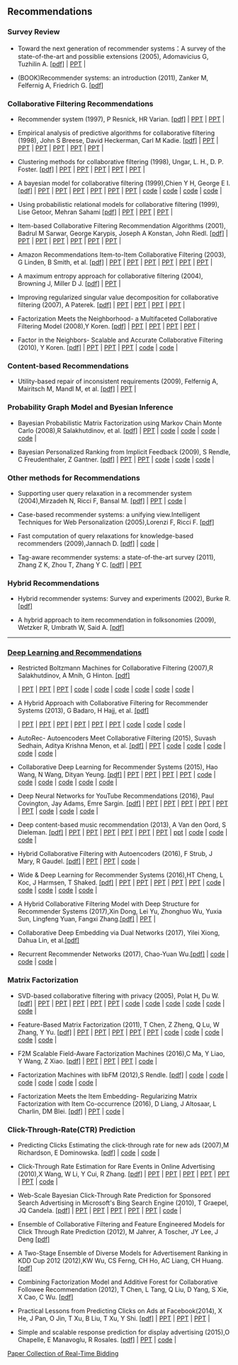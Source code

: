 

## Recommendations
### Survey Review
- Toward the next generation of recommender systems：A survey of the state-of-the-art and possiblie extensions (2005), Adomavicius G, Tuzhilin A.
  [[pdf]](http://people.stern.nyu.edu/atuzhili/pdf/TKDE-Paper-as-Printed.pdf)   | [PPT](https://www.google.co.in/url?sa=t&rct=j&q=&esrc=s&source=web&cd=7&cad=rja&uact=8&ved=0ahUKEwi7z5i_-cjXAhVEahoKHYdFAssQFghUMAY&url=http%3A%2F%2Fwww.csie.ntu.edu.tw%2F~b92081%2Fsenior%2FToward%2520the%2520Next%2520Generation%2520of%2520Recommender%2520Systems.doc&usg=AOvVaw1TlUZTkJ7O_VuL81PRqng0) | 

- (BOOK)Recommender systems: an introduction (2011), Zanker M, Felfernig A, Friedrich G.
  [[pdf]](http://recommenderbook.net/media/szeged.pdf)   
  
### Collaborative Filtering Recommendations

- Recommender system (1997), P Resnick, HR Varian.
  [[pdf]](http://michael.hahsler.net/research/Recommender_SMU2011/EMIS_DSS_2012/Recomm.pdf)   | [PPT](https://medium.com/recombee-blog/recommender-systems-explained-d98e8221f468) | [PPT](https://www.lynda.com/Data-Science-tutorials/What-recommendation-system/563030/600810-4.html) | 

- Empirical analysis of predictive algorithms for collaborative filtering (1998), John S Breese, David Heckerman, Carl M Kadie.
  [[pdf]](http://www.microsoft.com/en-us/research/wp-content/uploads/2016/02/tr-98-12.pdf)   | [PPT](https://www.google.co.in/url?sa=t&rct=j&q=&esrc=s&source=web&cd=3&cad=rja&uact=8&ved=0ahUKEwj0n7qO-sjXAhVJuRoKHTAHAqUQFgg9MAI&url=http%3A%2F%2Fwww.haas.berkeley.edu%2FCourses%2FSpring2000%2FBA269D%2FBreeseHeckermanKadie99.pdf&usg=AOvVaw3DEOok5qyRA0fh5Lseqed8) | [PPT](https://www.google.co.in/url?sa=t&rct=j&q=&esrc=s&source=web&cd=5&cad=rja&uact=8&ved=0ahUKEwj0n7qO-sjXAhVJuRoKHTAHAqUQFghTMAQ&url=https%3A%2F%2Fcourses.cs.washington.edu%2Fcourses%2Fcsep546%2F07sp%2Fslides%2F7.ppt&usg=AOvVaw3fKKaLgPcYFX5YltrRQkg6) | [PPT](https://www.google.co.in/url?sa=t&rct=j&q=&esrc=s&source=web&cd=6&cad=rja&uact=8&ved=0ahUKEwj0n7qO-sjXAhVJuRoKHTAHAqUQFghYMAU&url=http%3A%2F%2Fwww.cs.cmu.edu%2F~tom%2F10601_sp08%2Fslides%2Fcollab-filtering-mar-24.ppt&usg=AOvVaw1DRsbXXAcdARb_Kf-csB8j) | [PPT](https://www.google.co.in/url?sa=t&rct=j&q=&esrc=s&source=web&cd=7&cad=rja&uact=8&ved=0ahUKEwj0n7qO-sjXAhVJuRoKHTAHAqUQFgheMAY&url=http%3A%2F%2Fwww.science.unitn.it%2Fcoopis%2Ftalks%2FThursday%2Fshahabi.ppt&usg=AOvVaw39UDQ-9Jqvtk64aAK_ixbo) | [PPT](https://www.google.co.in/url?sa=t&rct=j&q=&esrc=s&source=web&cd=9&cad=rja&uact=8&ved=0ahUKEwj0n7qO-sjXAhVJuRoKHTAHAqUQFghtMAg&url=http%3A%2F%2Fwww.cs.hku.hk%2F~dbgroup%2Fseminar%2Fmwtam070607.ppt&usg=AOvVaw0r9_OVkzb7KVLyiGlekKNz) | [PPT](https://www.google.co.in/url?sa=t&rct=j&q=&esrc=s&source=web&cd=10&cad=rja&uact=8&ved=0ahUKEwj0n7qO-sjXAhVJuRoKHTAHAqUQFghyMAk&url=http%3A%2F%2Fslideplayer.com%2Fslide%2F4941775%2F&usg=AOvVaw2H5JG2FORzJZ2iXk10X75k) | 
  
  
- Clustering methods for collaborative filtering (1998), Ungar, L. H., D. P. Foster.
  [[pdf]](http://citeseerx.ist.psu.edu/viewdoc/download?doi=10.1.1.44.7783&rep=rep1&type=pdf)   | [PPT](https://www.google.co.in/url?sa=t&rct=j&q=&esrc=s&source=web&cd=2&cad=rja&uact=8&ved=0ahUKEwiF7K61-sjXAhWFtxoKHW_aAlkQFgg0MAE&url=https%3A%2F%2Fwww.slideshare.net%2FPhamCuong%2Fclustering-technique-for-collaborative-filtering-recommendation-and-application-to-venue-recommendation&usg=AOvVaw09eXNbO75U9x9st8skpnej) | [PPT](https://www.google.co.in/url?sa=t&rct=j&q=&esrc=s&source=web&cd=3&cad=rja&uact=8&ved=0ahUKEwiF7K61-sjXAhWFtxoKHW_aAlkQFgg6MAI&url=http%3A%2F%2Fwww.cs.umd.edu%2F~samir%2F498%2FCMSC498K_Hyoungtae_Cho.ppt&usg=AOvVaw1Hrj5Po00lrhEf9rMQa2AO) | [PPT](https://www.google.co.in/url?sa=t&rct=j&q=&esrc=s&source=web&cd=5&cad=rja&uact=8&ved=0ahUKEwiF7K61-sjXAhWFtxoKHW_aAlkQFghJMAQ&url=https%3A%2F%2Fwww.ics.uci.edu%2F~welling%2Fteaching%2FCS77Bwinter12%2Fpresentations%2FSlides_Recommender_Systems_Introduction_Version_Oct_2011%2Fppt%2FChapter%252002%2520-%2520Collaborative%2520recommendation.ppt&usg=AOvVaw0Zzr-oqDPNW0qHKbmPx7rC) | [PPT](https://www.google.co.in/url?sa=t&rct=j&q=&esrc=s&source=web&cd=6&cad=rja&uact=8&ved=0ahUKEwiF7K61-sjXAhWFtxoKHW_aAlkQFghOMAU&url=http%3A%2F%2Fwww.cs.tau.ac.il%2F~fiat%2Fdmsem03%2FItemBasedCollaborativeFilteringRecommendationAlgorithms.ppt&usg=AOvVaw12YNHFyhzMghUmLiT10HMG) | [PPT](https://www.google.co.in/url?sa=t&rct=j&q=&esrc=s&source=web&cd=8&cad=rja&uact=8&ved=0ahUKEwiF7K61-sjXAhWFtxoKHW_aAlkQFghaMAc&url=http%3A%2F%2Fhanj.cs.illinois.edu%2Fbk3%2Fbk3_slides%2F11ClusAdvanced.ppt&usg=AOvVaw2VJj1uw0Gr8jHEcDfMQX1m) | 

- A bayesian model for collaborative filtering (1999),Chien Y H, George E I.
  [[pdf]](http://www-stat.wharton.upenn.edu/~edgeorge/Research_papers/Bcollab.pdf)   | [PPT](https://www.google.co.in/url?sa=t&rct=j&q=&esrc=s&source=web&cd=5&cad=rja&uact=8&ved=0ahUKEwiY3_rX-sjXAhWEcBoKHV9NBaMQFghBMAQ&url=http%3A%2F%2Frakaposhi.eas.asu.edu%2Fcse494%2Fnotes%2Fs04-filtering.ppt&usg=AOvVaw3amsTC7Di8k6EC-V8R5khK) | [PPT]() | [PPT]() | [PPT]() | [PPT]() | [PPT]() | [code]() | [code]() | [code]() | [code]() |

- Using probabilistic relational models for collaborative filtering (1999), Lise Getoor, Mehran Sahami
  [[pdf]](http://citeseerx.ist.psu.edu/viewdoc/download;jsessionid=52BCC5212B0117CBB8BA48A1D8230E30?doi=10.1.1.40.4507&rep=rep1&type=pdf)   | [PPT](https://www.google.co.in/url?sa=t&rct=j&q=&esrc=s&source=web&cd=8&cad=rja&uact=8&ved=0ahUKEwiY3_rX-sjXAhWEcBoKHV9NBaMQFghXMAc&url=http%3A%2F%2Fwww.wanghao.in%2Fpaper%2FKDD15_CDL.pdf&usg=AOvVaw0BqayahBPQOvVOx2XKXmhO) | [PPT](https://www.google.co.in/url?sa=t&rct=j&q=&esrc=s&source=web&cd=9&cad=rja&uact=8&ved=0ahUKEwiY3_rX-sjXAhWEcBoKHV9NBaMQFghgMAg&url=http%3A%2F%2Fece.duke.edu%2F~lcarin%2FMingyuan4.9.2010.ppt&usg=AOvVaw0R5gNKupvJ8y_31VbCt4WN) | [PPT](https://www.google.co.in/url?sa=t&rct=j&q=&esrc=s&source=web&cd=10&cad=rja&uact=8&ved=0ahUKEwiY3_rX-sjXAhWEcBoKHV9NBaMQFghnMAk&url=https%3A%2F%2Fwww.cs.cmu.edu%2F~wcohen%2Fcollab-filtering-tutorial.ppt&usg=AOvVaw39F9c8UYJprVKOjEOiGOUl) | 

- Item-based Collaborative Filtering Recommendation Algorithms (2001), Badrul M Sarwar, George Karypis, Joseph A Konstan, John Riedl.
  [[pdf]](http://www10.org/cdrom/papers/pdf/p519.pdf)   | [PPT](https://www.google.co.in/url?sa=t&rct=j&q=&esrc=s&source=web&cd=2&cad=rja&uact=8&ved=0ahUKEwjB-I_--sjXAhUDlxoKHX7_DUcQFggwMAE&url=https%3A%2F%2Fwww.cise.ufl.edu%2Fresearch%2FOptimaNetSci%2Fslides%2FYu-Song_03_23_11.ppt&usg=AOvVaw0jKNGNJNw5cObSbM2Va7Wz) | [PPT](https://www.google.co.in/url?sa=t&rct=j&q=&esrc=s&source=web&cd=3&cad=rja&uact=8&ved=0ahUKEwjB-I_--sjXAhUDlxoKHX7_DUcQFgg2MAI&url=http%3A%2F%2Fslideplayer.com%2Fslide%2F10780659%2F&usg=AOvVaw3OxD0M_4I6IWI2axr4tM7D) | [PPT](https://www.google.co.in/url?sa=t&rct=j&q=&esrc=s&source=web&cd=4&cad=rja&uact=8&ved=0ahUKEwjB-I_--sjXAhUDlxoKHX7_DUcQFgg7MAM&url=http%3A%2F%2Fwww.pitt.edu%2F~peterb%2F3954-061%2FCollaborativeFiltering.ppt&usg=AOvVaw0OOhjHmiHxqOwkbwW0o7On) | [PPT](https://www.google.co.in/url?sa=t&rct=j&q=&esrc=s&source=web&cd=5&cad=rja&uact=8&ved=0ahUKEwjB-I_--sjXAhUDlxoKHX7_DUcQFghBMAQ&url=http%3A%2F%2Fwww.cs.umd.edu%2F~samir%2F498%2FCMSC498K_Hyoungtae_Cho.ppt&usg=AOvVaw1Hrj5Po00lrhEf9rMQa2AO) | [PPT](https://www.google.co.in/url?sa=t&rct=j&q=&esrc=s&source=web&cd=6&cad=rja&uact=8&ved=0ahUKEwjB-I_--sjXAhUDlxoKHX7_DUcQFghHMAU&url=https%3A%2F%2Fwww.slideshare.net%2Fnextlib%2Fitem-based-collaborative-filtering-recommendation-algorithms&usg=AOvVaw1XO2v99xaXU-tAO0LNpVqM) | [PPT](https://www.google.co.in/url?sa=t&rct=j&q=&esrc=s&source=web&cd=9&cad=rja&uact=8&ved=0ahUKEwjB-I_--sjXAhUDlxoKHX7_DUcQFghYMAg&url=https%3A%2F%2Fwww.cs.cmu.edu%2F~wcohen%2Fcollab-filtering-tutorial.ppt&usg=AOvVaw39F9c8UYJprVKOjEOiGOUl) | 

- Amazon Recommendations Item-to-Item Collaborative Filtering (2003), G Linden, B Smith, et al.
  [[pdf]](http://www.cs.umd.edu/~samir/498/Amazon-Recommendations.pdf)   | [PPT](https://www.google.co.in/url?sa=t&rct=j&q=&esrc=s&source=web&cd=1&cad=rja&uact=8&ved=0ahUKEwiM3uei-8jXAhUMWhoKHVCRBVEQFgglMAA&url=https%3A%2F%2Fwww.cs.umd.edu%2F~samir%2F498%2FAmazon-Recommendations.pdf&usg=AOvVaw3m__k3kFLi6IgI98TtrXHB) | [PPT](https://www.google.co.in/url?sa=t&rct=j&q=&esrc=s&source=web&cd=2&cad=rja&uact=8&ved=0ahUKEwiM3uei-8jXAhUMWhoKHVCRBVEQFgguMAE&url=https%3A%2F%2Fwww.slideshare.net%2Fimrchen%2Famazon-itemtoitem-recommendations-presentation&usg=AOvVaw1Yg0Tmd25MwABQ3_iA_M2h) | [PPT](https://www.google.co.in/url?sa=t&rct=j&q=&esrc=s&source=web&cd=4&cad=rja&uact=8&ved=0ahUKEwiM3uei-8jXAhUMWhoKHVCRBVEQFgg6MAM&url=https%3A%2F%2Fweb.cs.wpi.edu%2F~cs548%2Fs15%2FShowcase%2FCS548S15_Showcase_Web_Mining.ppt&usg=AOvVaw3HHBlFYbP9cFHqibzoNhPl) | [PPT](https://www.google.co.in/url?sa=t&rct=j&q=&esrc=s&source=web&cd=5&cad=rja&uact=8&ved=0ahUKEwiM3uei-8jXAhUMWhoKHVCRBVEQFgg_MAQ&url=http%3A%2F%2Fwww.dcs.bbk.ac.uk%2F~mark%2Fdownload%2Flec7_collaborative_filtering.ppt&usg=AOvVaw2Rz7Vbkyyk4UWpwvZ-1JFi) | [PPT](https://www.google.co.in/url?sa=t&rct=j&q=&esrc=s&source=web&cd=8&cad=rja&uact=8&ved=0ahUKEwiM3uei-8jXAhUMWhoKHVCRBVEQFghRMAc&url=https%3A%2F%2Fwww.ics.uci.edu%2F~welling%2Fteaching%2FCS77Bwinter12%2Fpresentations%2Fcourse_Ricci%2F13-Item-to-Item-Matrix-CF.pdf&usg=AOvVaw0ddREnO7TxO4icViK0Iijd) | [PPT](https://www.google.co.in/url?sa=t&rct=j&q=&esrc=s&source=web&cd=10&cad=rja&uact=8&ved=0ahUKEwiM3uei-8jXAhUMWhoKHVCRBVEQFgheMAk&url=http%3A%2F%2Finfolab.stanford.edu%2F~ullman%2Fmmds%2Fch9.pdf&usg=AOvVaw1mHhOKehTffby-_BRMvvrY) | 

- A maximum entropy approach for collaborative filtering (2004), Browning J, Miller D J.
  [[pdf]](http://www.yaroslavvb.com/papers/browning-maximum.pdf)   | [PPT](https://www.google.co.in/url?sa=t&rct=j&q=&esrc=s&source=web&cd=9&cad=rja&uact=8&ved=0ahUKEwjZ19DD-8jXAhXEMhoKHQQxBDUQFghlMAg&url=https%3A%2F%2Fweb.stanford.edu%2Fclass%2Fcs276b%2Fhandouts%2Flecture4.ppt&usg=AOvVaw2tVo235dA_SiReXohDDMNH) | 

- Improving regularized singular value decomposition for collaborative filtering (2007), A Paterek.
  [[pdf]](http://www.mimuw.edu.pl/~paterek/ap_kdd.pdf)   | [PPT](https://www.google.co.in/url?sa=t&rct=j&q=&esrc=s&source=web&cd=4&cad=rja&uact=8&ved=0ahUKEwjqmvnd-8jXAhVGvRoKHQHmAMAQFghGMAM&url=http%3A%2F%2Fslideplayer.com%2Fslide%2F2452377%2F&usg=AOvVaw0jwDaJsKGZNZI0XtfgNxYG) | [PPT](https://www.google.co.in/url?sa=t&rct=j&q=&esrc=s&source=web&cd=6&cad=rja&uact=8&ved=0ahUKEwjqmvnd-8jXAhVGvRoKHQHmAMAQFghSMAU&url=http%3A%2F%2Fdap.vsb.cz%2Fwsc17conf%2FMedia%2FDefault%2FPage%2Fpresentation_50.pdf&usg=AOvVaw0PIFEbY39LhLUPjD1nNNgJ) | [PPT](https://www.google.co.in/url?sa=t&rct=j&q=&esrc=s&source=web&cd=7&cad=rja&uact=8&ved=0ahUKEwjqmvnd-8jXAhVGvRoKHQHmAMAQFghaMAY&url=https%3A%2F%2Fwww.slideshare.net%2Firecsys%2Fmatrix-factorization-in-recommender-systems&usg=AOvVaw1jQ7DMS8rtZxgDfpMi9_y4) | [PPT](https://www.google.co.in/url?sa=t&rct=j&q=&esrc=s&source=web&cd=9&cad=rja&uact=8&ved=0ahUKEwjqmvnd-8jXAhVGvRoKHQHmAMAQFghpMAg&url=https%3A%2F%2Fwww.ics.uci.edu%2F~welling%2Fteaching%2FCS77Bwinter12%2Fpresentations%2Fcourse_Ricci%2F13-Item-to-Item-Matrix-CF.pdf&usg=AOvVaw0ddREnO7TxO4icViK0Iijd) | 

- Factorization Meets the Neighborhood- a Multifaceted Collaborative Filtering Model (2008),Y Koren.
  [[pdf]](http://www.academia.edu/download/35945687/Factorization_meets_the_neighborhood_a_multifaceted_collaborative_filtering_model.pdf)   | [PPT](https://www.google.co.in/url?sa=t&rct=j&q=&esrc=s&source=web&cd=1&cad=rja&uact=8&ved=0ahUKEwjP8e79-8jXAhWCzRoKHQ8fDhEQFggqMAA&url=http%3A%2F%2Fcs.rochester.edu%2Ftwiki%2Fpub%2FMain%2FHarpSeminar%2FFactorization_Meets_the_Neighborhood-_a_Multifaceted_Collaborative_Filtering_Model.pdf&usg=AOvVaw3Z4ggzZI7Rxdx70V3OkLxZ) | [PPT](https://www.google.co.in/url?sa=t&rct=j&q=&esrc=s&source=web&cd=5&cad=rja&uact=8&ved=0ahUKEwjP8e79-8jXAhWCzRoKHQ8fDhEQFghOMAQ&url=http%3A%2F%2Fwww.ece.iisc.ernet.in%2F~rajeshs%2FE0259%2F08_recommendation_systems_lec2.pdf&usg=AOvVaw2eCuXqj4PGwOSQgCK0U4S8) | [PPT](https://www.google.co.in/url?sa=t&rct=j&q=&esrc=s&source=web&cd=6&cad=rja&uact=8&ved=0ahUKEwjP8e79-8jXAhWCzRoKHQ8fDhEQFghUMAU&url=https%3A%2F%2Fwww.ics.uci.edu%2F~welling%2Fteaching%2FCS77Bwinter12%2Fpresentations%2FSlides_Recommender_Systems_Introduction_Version_Oct_2011%2Fppt%2FChapter%252002%2520-%2520Collaborative%2520recommendation.ppt&usg=AOvVaw0Zzr-oqDPNW0qHKbmPx7rC) | [PPT](https://www.google.co.in/url?sa=t&rct=j&q=&esrc=s&source=web&cd=9&cad=rja&uact=8&ved=0ahUKEwjP8e79-8jXAhWCzRoKHQ8fDhEQFghqMAg&url=http%3A%2F%2Fdparra.sitios.ing.uc.cl%2Fclasses%2Frecsys-2015-2%2Fstudent_ppts%2FCRojas_SVDpp-PMF.pdf&usg=AOvVaw0TEE9hA5jOemQJ6v45naW-) | 

- Factor in the Neighbors- Scalable and Accurate Collaborative Filtering (2010), Y Koren.
  [[pdf]](http://citeseerx.ist.psu.edu/viewdoc/download?doi=10.1.1.476.4158&rep=rep1&type=pdf)   | [PPT](https://www.google.co.in/url?sa=t&rct=j&q=&esrc=s&source=web&cd=5&cad=rja&uact=8&ved=0ahUKEwiP14va_MjXAhWD2xoKHfmWCUoQFghRMAQ&url=http%3A%2F%2Fcs.rochester.edu%2Ftwiki%2Fpub%2FMain%2FHarpSeminar%2FFactorization_Meets_the_Neighborhood-_a_Multifaceted_Collaborative_Filtering_Model.pdf&usg=AOvVaw3Z4ggzZI7Rxdx70V3OkLxZ) | [PPT](https://www.google.co.in/url?sa=t&rct=j&q=&esrc=s&source=web&cd=7&cad=rja&uact=8&ved=0ahUKEwiP14va_MjXAhWD2xoKHfmWCUoQFghfMAY&url=http%3A%2F%2Fi.cs.hku.hk%2F~dbgroup%2Fwebsite%2Fdb_seminar_materials%2F11.ppt&usg=AOvVaw32dBSBey8XV4XdAtv-d686) | [PPT](https://www.google.co.in/url?sa=t&rct=j&q=&esrc=s&source=web&cd=8&cad=rja&uact=8&ved=0ahUKEwiP14va_MjXAhWD2xoKHfmWCUoQFghkMAc&url=http%3A%2F%2Fwww.ics.uci.edu%2F~newman%2Fcourses%2Fcs277%2Fslides%2Fnetflix_overview.ppt&usg=AOvVaw3RK06lscOySKdgKT0NeT-x) | [code](https://github.com/NicolasHug/Surprise/blob/master/doc/source/refs.bib) | [code](https://github.com/david-cortes/fneighcf) |


### Content-based Recommendations
- Utility-based repair of inconsistent requirements (2009), Felfernig A, Mairitsch M, Mandl M, et al.
  [[pdf]](http://link.springer.com/content/pdf/10.1007/978-3-642-02568-6_17.pdf)   | [PPT](https://www.google.co.in/url?sa=t&rct=j&q=&esrc=s&source=web&cd=7&cad=rja&uact=8&ved=0ahUKEwiEnqWb_cjXAhXF0RoKHRGFBMcQFghRMAY&url=https%3A%2F%2Fwww.ijcai.org%2FProceedings%2F16%2FPapers%2F140.pdf&usg=AOvVaw3t7PmzFL47dVUshUmUjbqr) | 

### Probability Graph Model and Byesian Inference
- Bayesian Probabilistic Matrix Factorization using Markov Chain Monte Carlo (2008),R Salakhutdinov, et al.
  [[pdf]](http://www.cs.utoronto.ca/~amnih/papers/bpmf.pdf)   | [PPT](https://www.google.co.in/url?sa=t&rct=j&q=&esrc=s&source=web&cd=10&cad=rja&uact=8&ved=0ahUKEwjvzo64_cjXAhVDSRoKHWWOAbcQFghnMAk&url=http%3A%2F%2Fpages.cs.wisc.edu%2F~beechung%2Ficml11-tutorial%2FBin.ICML-RecommenderProblems-Offline.ppt&usg=AOvVaw18UUWggJRLC_JeKjD8FpAv) |  [code](https://github.com/jrkerse/PMF) | [code](https://github.com/chyikwei/recommend) | [code](https://github.com/wolfbrother/Bayesian-Probabilistic-Matrix-Factorization) | [code](https://github.com/ExaScience/bpmf) |

- Bayesian Personalized Ranking from Implicit Feedback (2009), S Rendle, C Freudenthaler, Z Gantner.
  [[pdf]](https://arxiv.org/ftp/arxiv/papers/1205/1205.2618.pdf)   | [PPT](https://github.com/gamboviol/bpr) | [PPT](https://github.com/hainguyen-telenor/Learning-to-rank-from-implicit-feedback) |  [code](https://github.com/lyst/lightfm/tree/master/examples/movielens) | [code](https://github.com/maciejkula/triplet_recommendations_keras) | [code](https://github.com/valerystrizh/bpr) |



### Other methods for Recommendations
- Supporting user query relaxation in a recommender system (2004),Mirzadeh N, Ricci F, Bansal M.
  [[pdf]](https://www.researchgate.net/profile/Francesco_Ricci5/publication/221017551_Supporting_User_Query_Relaxation_in_a_Recommender_System/links/0deec524dcde30df0d000000.pdf)   | [PPT](https://www.google.co.in/url?sa=t&rct=j&q=&esrc=s&source=web&cd=9&cad=rja&uact=8&ved=0ahUKEwjxj4y0_sjXAhWDnBoKHQilBqQQFghYMAg&url=https%3A%2F%2Fwww.slideshare.net%2Firecsys%2Ftutorial-context-in-recommender-systems&usg=AOvVaw18vRwFey44k0CHnMSc83kB) | [code](https://github.com/lyst/lightfm) |

- Case-based recommender systems: a unifying view.Intelligent Techniques for Web Personalization (2005),Lorenzi F, Ricci F. 
  [[pdf]](www.inf.unibz.it/~ricci//papers/LorenziRicciCameraReady.pdf)   

- Fast computation of query relaxations for knowledge-based recommenders (2009),Jannach D.
  [[pdf]](http://ls13-www.cs.tu-dortmund.de/homepage/publications/jannach/Journal_AICOM09.pdf)    | [code](https://github.com/shmsw25/amazon-recommender-system) |

- Tag-aware recommender systems: a state-of-the-art survey (2011), Zhang Z K, Zhou T, Zhang Y C. 
  [[pdf]](http://arxiv.org/pdf/1202.5820.pdf)   | [PPT](https://github.com/cheungdaven/cheungdaven.github.io/blob/master/_posts/2017-7-28-Summary-of%20Recommender%20System%20Surveys%20in%20recent%20years.md) 


### Hybrid Recommendations
- Hybrid recommender systems: Survey and experiments (2002), Burke R.
  [[pdf]](https://www.researchgate.net/profile/Robin_Burke/publication/263377228_Hybrid_Recommender_Systems_Survey_and_Experiments/links/5464ddc20cf2f5eb17ff3149.pdf)   

- A hybrid approach to item recommendation in folksonomies (2009), Wetzker R, Umbrath W, Said A.
  [[pdf]](http://www.dai-labor.de/fileadmin/Files/Publikationen/Buchdatei/wetzker_folksonomyrecommendation_esair2009_final.pdf)   

-----------

### [Deep Learning and Recommendations](https://github.com/robi56/Deep-Learning-for-Recommendation-Systems)


- Restricted Boltzmann Machines for Collaborative Filtering (2007),R Salakhutdinov, A Mnih, G Hinton.
  [[pdf]](http://machinelearning.wustl.edu/mlpapers/paper_files/icml2007_SalakhutdinovMH07.pdf) 
  
  | [PPT](http://www.igi.tugraz.at/lehre/SeminarA/WS07/toescher_A_2007.pdf) | [PPT](http://web.engr.illinois.edu/~swoh/courses/IE598/handout/rbm.pdf) | [PPT](https://github.com/gopala-kr/summary/blob/master/summaries/Week-6/RBM%26DBN_V1.ppt) |  [code](https://github.com/echen/restricted-boltzmann-machines) | [code](https://github.com/erwtokritos/collaborativefiltering-rbm) | [code](https://github.com/felipecruz/CFRBM) | [code](https://github.com/pinkeshbadjatiya/movie-recommendation-using-RBM) | [code](https://github.com/topics/restricted-boltzmann-machine) | [code](https://github.com/meownoid/tensorfow-rbm) |

- A Hybrid Approach with Collaborative Filtering for Recommender Systems (2013), G Badaro, H Hajj, et al.
  [[pdf]](http://staff.aub.edu.lb/~we07/Publications/A%20Hybrid%20Approach%20with%20Collaborative%20Filtering%20for%20Recommender%20Systems.pdf)

  | [PPT](https://www.google.co.in/url?sa=t&rct=j&q=&esrc=s&source=web&cd=2&cad=rja&uact=8&ved=0ahUKEwj1tbSez8jXAhWKyRoKHUewBnUQFggwMAE&url=http%3A%2F%2Fwww.pitt.edu%2F~peterb%2F3954-061%2FCollaborativeFiltering.ppt&usg=AOvVaw0OOhjHmiHxqOwkbwW0o7On) | [PPT](https://www.google.co.in/url?sa=t&rct=j&q=&esrc=s&source=web&cd=3&cad=rja&uact=8&ved=0ahUKEwj1tbSez8jXAhWKyRoKHUewBnUQFgg2MAI&url=http%3A%2F%2Fwww.pitt.edu%2F~peterb%2F3954-061%2Fhybrid%2520summary.doc&usg=AOvVaw2yEjhqBBrlW_6Uj1ARDZeR) | [PPT](https://www.google.co.in/url?sa=t&rct=j&q=&esrc=s&source=web&cd=4&cad=rja&uact=8&ved=0ahUKEwj1tbSez8jXAhWKyRoKHUewBnUQFgg-MAM&url=http%3A%2F%2Fids.snu.ac.kr%2Fw%2Fimages%2F5%2F5b%2FTD23.ppt&usg=AOvVaw2p8nJeEzAuQdVjuwPaIWZg) | [PPT](https://www.google.co.in/url?sa=t&rct=j&q=&esrc=s&source=web&cd=5&cad=rja&uact=8&ved=0ahUKEwj1tbSez8jXAhWKyRoKHUewBnUQFghEMAQ&url=https%3A%2F%2Fwww.cs.utexas.edu%2F~mooney%2Fir-course%2Fslides%2FRecommenders.ppt&usg=AOvVaw1r-M4nHJ0qK2Zki1ldbdLh) | [PPT](https://www.google.co.in/url?sa=t&rct=j&q=&esrc=s&source=web&cd=7&cad=rja&uact=8&ved=0ahUKEwj1tbSez8jXAhWKyRoKHUewBnUQFghUMAY&url=http%3A%2F%2Fceur-ws.org%2FVol-1673%2Fpaper1.pdf&usg=AOvVaw1IqYvK3H7CjnNXSZWffC9Y) | [PPT](https://www.google.co.in/url?sa=t&rct=j&q=&esrc=s&source=web&cd=10&cad=rja&uact=8&ved=0ahUKEwj1tbSez8jXAhWKyRoKHUewBnUQFghpMAk&url=http%3A%2F%2Fdecsai.ugr.es%2F~lci%2Fjournal-papers-pdf%2Fijar10-hybrid.pdf&usg=AOvVaw38D1DllYWxETnpW-1TOtOz) | [code](https://github.com/ayush-jain/hotel_recommender_system) | [code](https://github.com/CSKrishna/Recommender-Systems-for-Implicit-Feedback-datasets) | [code](https://github.com/topics/collaborative-filtering?o=asc&s=stars) | 
  
- AutoRec- Autoencoders Meet Collaborative Filtering (2015), Suvash Sedhain, Aditya Krishna Menon, et al.
  [[pdf]](http://users.cecs.anu.edu.au/~u5098633/papers/www15.pdf)
    | [PPT](https://www.google.co.in/url?sa=t&rct=j&q=&esrc=s&source=web&cd=6&cad=rja&uact=8&ved=0ahUKEwjR28rUz8jXAhXDlxoKHZACCLEQFghPMAU&url=https%3A%2F%2Ftr.scribd.com%2Fdocument%2F356136361%2FDeep-Neural-Networks-Papers-For-Youtube-pdf&usg=AOvVaw2tfL7S1acLhlFwG1DcZF89) | [code](https://github.com/HeXie-Tufts/Movie-Rating-Prediction-Autoencoder) | [code](https://github.com/lcetinsoy/collaborative-filtering) | [code](https://github.com/gtshs2/Autorec) | [code](https://github.com/fstrub95/Autoencoders_cf) | [code](https://github.com/mesuvash/NNRec) |

- Collaborative Deep Learning for Recommender Systems (2015), Hao Wang, N Wang, Dityan Yeung.
  [[pdf]](http://www.wanghao.in/mis/CDL.pdf)
    | [PPT](https://www.google.co.in/url?sa=t&rct=j&q=&esrc=s&source=web&cd=6&cad=rja&uact=8&ved=0ahUKEwjr_fXC0MjXAhXQyRoKHcsmBJwQFghWMAU&url=http%3A%2F%2Fbigdata.sdu.edu.cn%2Ffiles%2F2016-05-26-2.ppt&usg=AOvVaw1xvPE3AZSjjsxi7o81LmHA) | [PPT](https://www.google.co.in/url?sa=t&rct=j&q=&esrc=s&source=web&cd=7&cad=rja&uact=8&ved=0ahUKEwjr_fXC0MjXAhXQyRoKHcsmBJwQFghcMAY&url=http%3A%2F%2Fwww.cse.ust.hk%2F~hwangaz%2F&usg=AOvVaw1ZSC8woy9EOvN0zPPPMt1H) | [PPT](https://www.google.co.in/url?sa=t&rct=j&q=&esrc=s&source=web&cd=9&cad=rja&uact=8&ved=0ahUKEwjr_fXC0MjXAhXQyRoKHcsmBJwQFghnMAg&url=https%3A%2F%2Fmldublin.github.io%2Fassets%2Fslides%2Fmeetup_13%2Fdl4recsys_libreai.pdf&usg=AOvVaw1Wm4YZsO0QyifE0K7tzrWp) | [PPT](https://www.google.co.in/url?sa=t&rct=j&q=&esrc=s&source=web&cd=10&cad=rja&uact=8&ved=0ahUKEwjr_fXC0MjXAhXQyRoKHcsmBJwQFghtMAk&url=http%3A%2F%2Fwww.ijcaonline.org%2Farchives%2Fvolume162%2Fnumber10%2Fbetru-2017-ijca-913361.pdf&usg=AOvVaw1Nbi9TeB4TVckPYMfAbTrt) | [code](https://github.com/topics/collaborative-filtering) | [code](https://github.com/akash13singh/mxnet-for-cdl) | [code](https://github.com/js05212/CDL) | [code](https://github.com/MehdiAB161/Neural-Networks-for-Collaborative-Filtering) | [code](https://github.com/lca4/collaborative-rnn) | [code](https://github.com/topics/recommender-system) |

- Deep Neural Networks for YouTube Recommendations (2016), Paul Covington, Jay Adams, Emre Sargin.
  [[pdf]](https://www.researchgate.net/publication/307573656_Deep_Neural_Networks_for_YouTube_Recommendations)
    | [PPT](https://www.google.co.in/url?sa=t&rct=j&q=&esrc=s&source=web&cd=4&cad=rja&uact=8&ved=0ahUKEwi5tbnd0MjXAhVBtxoKHbj9BZ4QFgg2MAM&url=http%3A%2F%2Fhome.iitk.ac.in%2F~rohithm%2Fcs300%2F4B%2F4B.pdf&usg=AOvVaw2VXJLanWAnB9bpVJ-mYOGl) | [PPT](https://www.google.co.in/url?sa=t&rct=j&q=&esrc=s&source=web&cd=5&cad=rja&uact=8&ved=0ahUKEwi5tbnd0MjXAhVBtxoKHbj9BZ4QFgg-MAQ&url=http%3A%2F%2Fcseweb.ucsd.edu%2Fclasses%2Ffa17%2Fcse291-b%2Freading%2Fp191-covington.pdf&usg=AOvVaw3d-sKFyLlwn7xhjnrH9Rr9) | [PPT](https://www.google.co.in/url?sa=t&rct=j&q=&esrc=s&source=web&cd=6&cad=rja&uact=8&ved=0ahUKEwi5tbnd0MjXAhVBtxoKHbj9BZ4QFghGMAU&url=https%3A%2F%2Fwww.slideshare.net%2Flekaha%2Fdeep-neural-network-for-youtube-recommendations&usg=AOvVaw0v2Ka4qk-_WdNNBobzDcH8) | [PPT](https://www.google.co.in/url?sa=t&rct=j&q=&esrc=s&source=web&cd=7&cad=rja&uact=8&ved=0ahUKEwi5tbnd0MjXAhVBtxoKHbj9BZ4QFghMMAY&url=https%3A%2F%2Fblog.acolyer.org%2F2016%2F09%2F19%2Fdeep-neural-networks-for-youtube-recommendations%2F&usg=AOvVaw0MdNHLgalwqRRKwDnvUDTr) | [PPT](https://www.google.co.in/url?sa=t&rct=j&q=&esrc=s&source=web&cd=8&cad=rja&uact=8&ved=0ahUKEwi5tbnd0MjXAhVBtxoKHbj9BZ4QFghSMAc&url=http%3A%2F%2Fdparra.sitios.ing.uc.cl%2Fclasses%2Frecsys-2016-2%2Fstudents%2FDNNyoutube_FdelRio.pdf&usg=AOvVaw2l8Hwephqu4fgkzGUD0Xdq) | [PPT](https://www.google.co.in/url?sa=t&rct=j&q=&esrc=s&source=web&cd=9&cad=rja&uact=8&ved=0ahUKEwi5tbnd0MjXAhVBtxoKHbj9BZ4QFghaMAg&url=https%3A%2F%2Fwww.scribd.com%2Fdocument%2F323343771%2FDeep-Neural-Networks-for-YouTube-Recommendations&usg=AOvVaw3tk185_dAiLOWtRpenPFU7) | [code](https://github.com/ogerhsou/Youtube-Recommendation-Tensorflow) | [code](https://github.com/robi56/Deep-Learning-for-Recommendation-Systems) | [code](https://github.com/ogerhsou/Youtube-Recommendation-Tensorflow/blob/master/README.md) | 

- Deep content-based music recommendation (2013), A Van den Oord, S Dieleman.
  [[pdf]](http://papers.nips.cc/paper/5004-deep-content-based-music-recommendation.pdf)
    | [PPT](https://www.google.co.in/url?sa=t&rct=j&q=&esrc=s&source=web&cd=10&cad=rja&uact=8&ved=0ahUKEwiwj8yc0cjXAhWQzRoKHTk0CfUQFghdMAk&url=http%3A%2F%2Fai2-s2-pdfs.s3.amazonaws.com%2F7145%2F44b7cf35a3b8bdc12fb1967624a38f257a42.pdf&usg=AOvVaw3Y1tIdOIzz91-Bzfyh34vN) | [PPT](http://benanne.github.io/2014/08/05/spotify-cnns.html) | [PPT](https://www.slideshare.net/RussiaAI/deep-learning-for-audiobased-music-recommendation) | [PPT](https://www.google.co.in/url?sa=t&rct=j&q=&esrc=s&source=web&cd=2&cad=rja&uact=8&ved=0ahUKEwjMuqbK0cjXAhXJrxoKHRxtAoYQFggzMAE&url=http%3A%2F%2Fai2-s2-pdfs.s3.amazonaws.com%2F7145%2F44b7cf35a3b8bdc12fb1967624a38f257a42.pdf&usg=AOvVaw3Y1tIdOIzz91-Bzfyh34vN) | [PPT](https://www.google.co.in/url?sa=t&rct=j&q=&esrc=s&source=web&cd=5&cad=rja&uact=8&ved=0ahUKEwjMuqbK0cjXAhXJrxoKHRxtAoYQFghPMAQ&url=https%3A%2F%2Fmarl.smusic.nyu.edu%2Fnieto%2Fpublications%2F20161204-UPFSeminar.pdf&usg=AOvVaw3lq6bXyLDMPysh9GL-aus4) | [PPT](https://www.google.co.in/url?sa=t&rct=j&q=&esrc=s&source=web&cd=6&cad=rja&uact=8&ved=0ahUKEwjMuqbK0cjXAhXJrxoKHRxtAoYQFghVMAU&url=http%3A%2F%2Fslideplayer.com%2Fslide%2F10780658%2F&usg=AOvVaw0KxK_exZy4_h3BG66wuqFc) | [ppt](https://www.google.co.in/url?sa=t&rct=j&q=&esrc=s&source=web&cd=8&cad=rja&uact=8&ved=0ahUKEwjMuqbK0cjXAhXJrxoKHRxtAoYQFghjMAc&url=http%3A%2F%2Fwww.cs.tau.ac.il%2F~lenadank%2Fold%2FDeep%2520content-based%2520music%2520recommendation.pptx&usg=AOvVaw0ZdAHraE855Riu5X284ZKV) | [code](https://github.com/ybayle/awesome-deep-learning-music) | [code](https://github.com/topics/music-recommendation) | [code](https://github.com/mlachmish/MusicGenreClassification) |

- Hybrid Collaborative Filtering with Autoencoders (2016), F Strub, J Mary, R Gaudel.
  [[pdf]](https://arxiv.org/pdf/1603.00806)
  | [PPT](https://www.google.co.in/url?sa=t&rct=j&q=&esrc=s&source=web&cd=10&cad=rja&uact=8&ved=0ahUKEwjTr-jl0cjXAhWJXRoKHVFqA6AQFghnMAk&url=http%3A%2F%2Fsm-node01.test.do.adapt.dk%2Fa_hybrid_collaborative_filtering_recommender_system_using.pdf&usg=AOvVaw1oTNp_7vb3_qzIMS6JdwNy) | [PPT](https://www.google.co.in/url?sa=t&rct=j&q=&esrc=s&source=web&cd=8&cad=rja&uact=8&ved=0ahUKEwjTr-jl0cjXAhWJXRoKHVFqA6AQFghWMAc&url=http%3A%2F%2Fwww.wanghao.in%2Fmis%2FCDL.pdf&usg=AOvVaw1wcW5r5Bk65A1plbXGFg6l) |  [code](https://github.com/topics/collaborative-filtering?l=python&o=desc&s=) |
  
- Wide & Deep Learning for Recommender Systems (2016),HT Cheng, L Koc, J Harmsen, T Shaked.
  [[pdf]](https://arxiv.org/pdf/1606.07792)
    | [PPT](https://www.google.co.in/url?sa=t&rct=j&q=&esrc=s&source=web&cd=2&cad=rja&uact=8&ved=0ahUKEwjc8aC-0sjXAhWB1hoKHXBaDqwQFgg0MAE&url=https%3A%2F%2Fmldublin.github.io%2Fassets%2Fslides%2Fmeetup_13%2Fdl4recsys_libreai.pdf&usg=AOvVaw1Wm4YZsO0QyifE0K7tzrWp) | [PPT](https://www.google.co.in/url?sa=t&rct=j&q=&esrc=s&source=web&cd=4&cad=rja&uact=8&ved=0ahUKEwjc8aC-0sjXAhWB1hoKHXBaDqwQFghCMAM&url=http%3A%2F%2Fdl.acm.org%2Fcitation.cfm%3Fid%3D2988454&usg=AOvVaw37-2fN9WuDvqhMxR7pM1hL) | [PPT](https://www.google.co.in/url?sa=t&rct=j&q=&esrc=s&source=web&cd=5&cad=rja&uact=8&ved=0ahUKEwjc8aC-0sjXAhWB1hoKHXBaDqwQFghNMAQ&url=https%3A%2F%2Fwww.slideshare.net%2Fkerveros99%2Fdeep-learning-for-recommender-systems-recsys2017-tutorial&usg=AOvVaw3Wbco5v_TV0GnY1YtD6jNf) | [PPT](https://www.google.co.in/url?sa=t&rct=j&q=&esrc=s&source=web&cd=6&cad=rja&uact=8&ved=0ahUKEwjc8aC-0sjXAhWB1hoKHXBaDqwQFghTMAU&url=https%3A%2F%2Fwww.slideshare.net%2FBenjaminLe4%2Fdeep-learning-for-personalized-search-and-recommender-systems&usg=AOvVaw3rTxqB2WGbAhTGhyeNFbpd) | [PPT](https://www.google.co.in/url?sa=t&rct=j&q=&esrc=s&source=web&cd=9&cad=rja&uact=8&ved=0ahUKEwjc8aC-0sjXAhWB1hoKHXBaDqwQFghkMAg&url=http%3A%2F%2Fpapers.www2017.com.au.s3-website-ap-southeast-2.amazonaws.com%2Fproceedings%2Fp173.pdf&usg=AOvVaw0dnH51Ben5h6HyxYlR52iq) | [code](https://github.com/songgc/TF-recomm) | [code](https://github.com/ichuang/tflearn_wide_and_deep) | [code](https://github.com/jrzaurin/Wide-and-Deep-Keras) | [code](https://github.com/yufengg/widendeep) | [code](https://github.com/tobegit3hub/tensorflow_template_application) |

- A Hybrid Collaborative Filtering Model  with Deep Structure for Recommender Systems (2017),Xin Dong, Lei Yu, Zhonghuo Wu, Yuxia Sun, Lingfeng Yuan, Fangxi Zhang.[[pdf]](http://www.aaai.org/ocs/index.php/AAAI/AAAI17/paper/download/14676/13916)
  | [PPT](https://www.google.co.in/url?sa=t&rct=j&q=&esrc=s&source=web&cd=10&cad=rja&uact=8&ved=0ahUKEwjm2sbh0sjXAhVBVRoKHbwUB3EQFghnMAk&url=https%3A%2F%2Fhal.inria.fr%2Fhal-01281794v3%2Fdocument&usg=AOvVaw0proN38q5QqvfY4tZsoBEE) | 

- Collaborative Deep Embedding via Dual Networks (2017), Yilei Xiong, Dahua Lin, et al.[[pdf]](https://openreview.net/pdf?id=r1w7Jdqxl)

  
- Recurrent Recommender Networks (2017), Chao-Yuan Wu.[[pdf]](http://delivery.acm.org/10.1145/3020000/3018689/p495-wu.pdf?ip=221.226.125.130&id=3018689&acc=OA&key=4D4702B0C3E38B35%2E4D4702B0C3E38B35%2E4D4702B0C3E38B35%2E5945DC2EABF3343C&CFID=995126498&CFTOKEN=96329132&__acm__=1508034746_8da751768f4ee19af912968914bbbaa6)   | [code](https://github.com/rdevooght/sequence-based-recommendations) | [code](https://github.com/mquad/hgru4rec) | [code](https://github.com/hidasib/GRU4Rec) |



### Matrix Factorization
- SVD-based collaborative filtering with privacy (2005), Polat H, Du W. 
  [[pdf]](http://www.cis.syr.edu/~wedu/Research/paper/sac2004.pdf)   | [PPT](https://www.google.co.in/url?sa=t&rct=j&q=&esrc=s&source=web&cd=2&cad=rja&uact=8&ved=0ahUKEwjZmcmy28jXAhUBtxoKHQZtCjUQFggzMAE&url=https%3A%2F%2Fpeople.eecs.berkeley.edu%2F~jfc%2F%27mender%2FIEEESP02.pdf&usg=AOvVaw1A9bmkmpE5gN2JPqQkCKrM) | [PPT](https://www.google.co.in/url?sa=t&rct=j&q=&esrc=s&source=web&cd=8&cad=rja&uact=8&ved=0ahUKEwjZmcmy28jXAhUBtxoKHQZtCjUQFghcMAc&url=http%3A%2F%2Fcrises2-deim.urv.cat%2Fdocs%2Fpublications%2Fconferences%2F816.pdf&usg=AOvVaw0jQ2k-j_qbuOb_yUQqYTSq) | [PPT]() | [PPT]() | [PPT]() | [code](https://github.com/NicolasHug/Surprise) | [code](https://github.com/Evfro/TensorGlue) | [code](https://github.com/ocelma/python-recsys) | [code](https://github.com/timnugent/svd-recommend) |  [code](https://github.com/topics/svd) | [code](https://github.com/topics/movielens-dataset) |

- Feature-Based Matrix Factorization (2011), T Chen, Z Zheng, Q Lu, W Zhang, Y Yu.
  [[pdf]](https://arxiv.org/pdf/1109.2271.pdf?ref=theredish.com/web)   | [PPT](https://www.google.co.in/url?sa=t&rct=j&q=&esrc=s&source=web&cd=4&cad=rja&uact=8&ved=0ahUKEwi_rYaQ3MjXAhVF2RoKHT29DiIQFghDMAM&url=http%3A%2F%2Fwww.cs.sjtu.edu.cn%2F~wang-xb%2Fwireless_new%2Fmaterial%2FPPT%2FJunior_IEEE%2F%25E8%25AE%25B8%25E7%25BF%25B0%25E4%25BA%2591.pptx&usg=AOvVaw0ALahJd3atfWumSPiLSamV) | [PPT](https://www.google.co.in/url?sa=t&rct=j&q=&esrc=s&source=web&cd=6&cad=rja&uact=8&ved=0ahUKEwi_rYaQ3MjXAhVF2RoKHT29DiIQFghOMAU&url=https%3A%2F%2Fwww.cse.cuhk.edu.hk%2Firwin.king%2F_media%2Fpresentations%2Fonline_collaborative_filtering.ppt&usg=AOvVaw2MVMJ153N5iy3xEn4gtK1c) | [PPT](https://www.google.co.in/url?sa=t&rct=j&q=&esrc=s&source=web&cd=8&cad=rja&uact=8&ved=0ahUKEwi_rYaQ3MjXAhVF2RoKHT29DiIQFghYMAc&url=https%3A%2F%2Fendymecy.gitbooks.io%2Fspark-ml-source-analysis%2Fcontent%2F%25E6%258E%25A8%25E8%258D%2590%2Fpapers%2FMatrix%2520Factorization%2520Techniques%2520for%2520Recommender%2520Systems.pdf&usg=AOvVaw2d3fs54hcYH4zINulhurfx) | [PPT](https://www.google.co.in/url?sa=t&rct=j&q=&esrc=s&source=web&cd=9&cad=rja&uact=8&ved=0ahUKEwiVifXa28jXAhUEthoKHZYYDv0QFghTMAg&url=https%3A%2F%2Fgithub.com%2Fbenfred%2Fimplicit&usg=AOvVaw1TkRXbUGiK_PIDum9yD42y) | [PPT](https://www.google.co.in/url?sa=t&rct=j&q=&esrc=s&source=web&cd=9&cad=rja&uact=8&ved=0ahUKEwi_rYaQ3MjXAhVF2RoKHT29DiIQFghgMAg&url=http%3A%2F%2Fwww.dai-labor.de%2Ffileadmin%2Ffiles%2Fpublications%2FDiplomaThesisStephanSpiegel.pdf&usg=AOvVaw1qRvzTGO3V_cLQyeuJ6UJ6) | [code](https://github.com/metpallyv/MovieRecommendation) | [code](https://github.com/benfred/implicit) | [code](https://github.com/jhh37/matrix-factorization) | [code](https://github.com/quora/qmf) | [code](https://github.com/topics/matrix-factorization) | 

- F2M Scalable Field-Aware Factorization Machines (2016),C Ma, Y Liao, Y Wang, Z Xiao.
  [[pdf]](https://pdfs.semanticscholar.org/bb29/9887ba700300757de7560dc34b48b127cdca.pdf)   | [PPT](https://www.google.co.in/url?sa=t&rct=j&q=&esrc=s&source=web&cd=5&cad=rja&uact=8&ved=0ahUKEwiD95Xs3MjXAhVFXBoKHc9iA2cQFgg-MAQ&url=https%3A%2F%2Fwww.csie.ntu.edu.tw%2F~r01922136%2Fslides%2Fffm.pdf&usg=AOvVaw330t5kmYzVI20o4Bh4heNE) | [PPT](https://www.google.co.in/url?sa=t&rct=j&q=&esrc=s&source=web&cd=8&cad=rja&uact=8&ved=0ahUKEwiD95Xs3MjXAhVFXBoKHc9iA2cQFghNMAc&url=http%3A%2F%2Fwww.lamiafm.info%2Flinear_learning_with_allreduce_cilvr_at_nyu.pdf&usg=AOvVaw3Ajmw2PkslebEnXTXmRpDE) | [PPT](https://www.google.co.in/url?sa=t&rct=j&q=&esrc=s&source=web&cd=9&cad=rja&uact=8&ved=0ahUKEwiD95Xs3MjXAhVFXBoKHc9iA2cQFghSMAg&url=http%3A%2F%2Fus-east-1.erphost.p-e-p.com%2Ffield_aware_factorization_machines_for_ctr_prediction.pdf&usg=AOvVaw3K-KP8d23gxsByZ6SQWHyl)  | [code](https://github.com/RTBHOUSE/cuda-ffm) | 

- Factorization Machines with libFM (2012),S Rendle.
  [[pdf]](http://www.csie.ntu.edu.tw/~b97053/paper/Factorization%20Machines%20with%20libFM.pdf)    | [code](https://github.com/zhengruifeng/spark-libFM) | [code](https://github.com/srendle/libfm) | [code](https://github.com/jfloff/pywFM) | [code](https://github.com/geffy/tffm) | [code](https://github.com/coreylynch/pyFM) | [code](https://github.com/RankSys/JavaFM) |

- Factorization Meets the Item Embedding- Regularizing Matrix Factorization with Item Co-occurrence (2016), D Liang, J Altosaar, L Charlin, DM Blei.
  [[pdf]](https://pdfs.semanticscholar.org/f14f/c33e0a351dff4f4e02510276604a93d1b9fa.pdf)   | [PPT](https://www.google.co.in/url?sa=t&rct=j&q=&esrc=s&source=web&cd=5&cad=rja&uact=8&ved=0ahUKEwjVmavY3cjXAhUCPRoKHT0vAGMQFgg8MAQ&url=https%3A%2F%2Fwww.slideshare.net%2Fcheerz%2Ffactorization-meets-the-item-embedding-regularizing-matrix-factorization-with-item-cooccurrence&usg=AOvVaw2uMTxcC05e55gMo3OuvDq3) |  [code](https://github.com/dawenl/cofactor) | 




### Click-Through-Rate(CTR) Prediction
- Predicting Clicks Estimating the click-through rate for new ads (2007),M Richardson, E Dominowska.
  [[pdf]](http://research.microsoft.com/en-us/um/people/mattri/papers/www2007/predictingclicks.pdf)    | [code](https://github.com/wnzhang/deep-ctr) | [code](https://github.com/evah/CTR_Prediction) | 

- Click-Through Rate Estimation for Rare Events in Online Advertising (2010),X Wang, W Li, Y Cui, R Zhang.
  [[pdf]](http://www.cs.cmu.edu/~./xuerui/papers/ctr.pdf)   | [PPT](https://www.slideshare.net/WushWu/online-advertising-and-large-scale-model-fitting) | [PPT](https://www.google.co.in/url?sa=t&rct=j&q=&esrc=s&source=web&cd=2&cad=rja&uact=8&ved=0ahUKEwjV__j068jXAhVCAxoKHbKTBMUQFgguMAE&url=https%3A%2F%2Fwww.slideshare.net%2FOlivierChapelle%2Fwsdm14&usg=AOvVaw1XLkzjAiJqUydPBKQN0ed8) | [PPT](https://www.google.co.in/url?sa=t&rct=j&q=&esrc=s&source=web&cd=3&cad=rja&uact=8&ved=0ahUKEwjV__j068jXAhVCAxoKHbKTBMUQFgg0MAI&url=https%3A%2F%2Fwww.slideshare.net%2Fdipu1025%2Fstatistical-challenges-in-display-advertising&usg=AOvVaw2dkjwagryM4MPjxHtMjeHO) | [PPT](https://www.google.co.in/url?sa=t&rct=j&q=&esrc=s&source=web&cd=6&cad=rja&uact=8&ved=0ahUKEwjV__j068jXAhVCAxoKHbKTBMUQFghMMAU&url=http%3A%2F%2Fpages.cs.wisc.edu%2F~mayssam%2Ffiles%2Fctr-kdd07-talk.ppt&usg=AOvVaw0mgwvx2OzemWsGLW0fcyfA) | [PPT](https://www.google.co.in/url?sa=t&rct=j&q=&esrc=s&source=web&cd=8&cad=rja&uact=8&ved=0ahUKEwjV__j068jXAhVCAxoKHbKTBMUQFghZMAc&url=http%3A%2F%2Fwww.cs.cmu.edu%2F~deepay%2Fmywww%2Fpresentations%2FKDD-tutorial-OnlineAdvertising-2009.ppt&usg=AOvVaw1NCT-kTGAvWEwzVzTEKzDk) | [PPT](https://www.google.co.in/url?sa=t&rct=j&q=&esrc=s&source=web&cd=10&cad=rja&uact=8&ved=0ahUKEwjV__j068jXAhVCAxoKHbKTBMUQFghjMAk&url=http%3A%2F%2Fslideplayer.com%2Fslide%2F4990951%2F&usg=AOvVaw3yJlFqdEI74JDTsCdjs8bG) |  [code](https://github.com/deepakar/Predicting_CTR) |

- Web-Scale Bayesian Click-Through Rate Prediction for Sponsored Search Advertising in Microsoft's Bing Search Engine (2010), T Graepel, JQ Candela.
  [[pdf]](http://machinelearning.wustl.edu/mlpapers/paper_files/icml2010_GraepelCBH10.pdf)    | [PPT](https://www.google.co.in/url?sa=t&rct=j&q=&esrc=s&source=web&cd=2&cad=rja&uact=8&ved=0ahUKEwjZ-ZKY7MjXAhXCuRoKHVEYCWgQFgguMAE&url=https%3A%2F%2Fwww.microsoft.com%2Fen-us%2Fresearch%2Fpublication%2Fweb-scale-bayesian-click-through-rate-prediction-for-sponsored-search-advertising-in-microsofts-bing-search-engine%2F&usg=AOvVaw0t91sLfTF1oBXSpYvivRyL) | [PPT](https://www.google.co.in/url?sa=t&rct=j&q=&esrc=s&source=web&cd=4&cad=rja&uact=8&ved=0ahUKEwjZ-ZKY7MjXAhXCuRoKHVEYCWgQFgg8MAM&url=http%3A%2F%2Fwan.poly.edu%2FKDD2012%2Fforms%2Fworkshop%2FADKDD12%2Fdoc%2Fa3.pdf&usg=AOvVaw1WQE7E1rQqCXKrpwYb7PaX) | [PPT](https://www.google.co.in/url?sa=t&rct=j&q=&esrc=s&source=web&cd=5&cad=rja&uact=8&ved=0ahUKEwjZ-ZKY7MjXAhXCuRoKHVEYCWgQFghFMAQ&url=https%3A%2F%2Fwww.slideshare.net%2FOlivierChapelle%2Fwsdm14&usg=AOvVaw1XLkzjAiJqUydPBKQN0ed8) | [PPT](https://www.google.co.in/url?sa=t&rct=j&q=&esrc=s&source=web&cd=8&cad=rja&uact=8&ved=0ahUKEwjZ-ZKY7MjXAhXCuRoKHVEYCWgQFghWMAc&url=http%3A%2F%2Fslideplayer.com%2Fslide%2F4846485%2F&usg=AOvVaw2VlfAoM98DVtgzvvQAdp9v) | [PPT](https://www.google.co.in/url?sa=t&rct=j&q=&esrc=s&source=web&cd=10&cad=rja&uact=8&ved=0ahUKEwjZ-ZKY7MjXAhXCuRoKHVEYCWgQFghgMAk&url=http%3A%2F%2Fwww.nowpublishers.com%2Farticle%2FDownloadEBook%2FINR-045&usg=AOvVaw3plwLGfRF2O1nk1JyhgHfF) |  [code](https://github.com/mayconbordin/adpredictor-java) | 

- Ensemble of Collaborative Filtering and Feature Engineered Models for Click Through Rate Prediction (2012), M Jahrer, A Toscher, JY Lee, J Deng
  [[pdf]](https://pdfs.semanticscholar.org/eeb9/34178ea9320c77852eb89633e14277da41d8.pdf)   

- A Two-Stage Ensemble of Diverse Models for Advertisement Ranking in KDD Cup 2012 (2012),KW Wu, CS Ferng, CH Ho, AC Liang, CH Huang.
  [[pdf]](http://ntur.lib.ntu.edu.tw/retrieve/188498/03.pdf)   

- Combining Factorization Model and Additive Forest for Collaborative Followee Recommendation (2012), T Chen, L Tang, Q Liu, D Yang, S Xie, X Cao, C Wu.
  [[pdf]](http://curtis.ml.cmu.edu/w/courses/images/4/4e/AdditiveForestChen.pdf)   

- Practical Lessons from Predicting Clicks on Ads at Facebook(2014), X He, J Pan, O Jin, T Xu, B Liu, T Xu, Y Shi.
  [[pdf]](http://quinonero.net/Publications/predicting-clicks-facebook.pdf)   | [PPT](https://research.fb.com/publications/practical-lessons-from-predicting-clicks-on-ads-at-facebook/) | [PPT](https://www.slideshare.net/ssuser78eda8/practical-lessons-from-predicting-clicks-on-ads-at-facebook) | [PPT](https://github.com/aragorn/home/wiki/Study-:-Practical-Lessons-from-Predicting-Clicks-on-Ads-at-Facebook) |

- Simple and scalable response prediction for display advertising (2015),O Chapelle, E Manavoglu, R Rosales.
  [[pdf]](http://people.csail.mit.edu/romer/papers/TISTRespPredAds.pdf)   | [PPT](https://www.google.co.in/url?sa=t&rct=j&q=&esrc=s&source=web&cd=5&cad=rja&uact=8&ved=0ahUKEwi57oOZ7sjXAhUBmBoKHcn3CwoQFghBMAQ&url=https%3A%2F%2Fwww.slideshare.net%2Fsermakarevich%2Fsimple-and-scalable-response-prediction-for-display-advertising&usg=AOvVaw0srW5FibOVyDbPV_75XCfF)  | [code](https://github.com/warshmellow/adtech-dash) |
  

[Paper Collection of Real-Time Bidding](https://github.com/wnzhang/rtb-papers)
